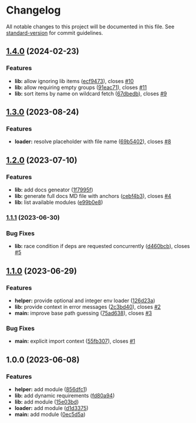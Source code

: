 # Changelog

All notable changes to this project will be documented in this file. See [standard-version](https://github.com/conventional-changelog/standard-version) for commit guidelines.

## [1.4.0](https://github.com/jue89/node-lazy-di/compare/v1.3.0...v1.4.0) (2024-02-23)


### Features

* **lib:** allow ignoring lib items ([ecf9473](https://github.com/jue89/node-lazy-di/commit/ecf94739c31bd0b342c18e8c7d42206235241c34)), closes [#10](https://github.com/jue89/node-lazy-di/issues/10)
* **lib:** allow requiring empty groups ([91eac71](https://github.com/jue89/node-lazy-di/commit/91eac71fa3fba14f9b9da09ce512b14119af2c1a)), closes [#11](https://github.com/jue89/node-lazy-di/issues/11)
* **lib:** sort items by name on wildcard fetch ([67dbedb](https://github.com/jue89/node-lazy-di/commit/67dbedb23056d289ee4bd6c7c5106cc0a947156e)), closes [#9](https://github.com/jue89/node-lazy-di/issues/9)

## [1.3.0](https://github.com/jue89/node-lazy-di/compare/v1.2.0...v1.3.0) (2023-08-24)


### Features

* **loader:** resolve placeholder with file name ([69b5402](https://github.com/jue89/node-lazy-di/commit/69b54028e70c9edca427663fd118c8f5e8b1858f)), closes [#8](https://github.com/jue89/node-lazy-di/issues/8)

## [1.2.0](https://github.com/jue89/node-lazy-di/compare/v1.1.1...v1.2.0) (2023-07-10)


### Features

* **lib:** add docs geneator ([1f7995f](https://github.com/jue89/node-lazy-di/commit/1f7995f3ccfd386e1b054711a774f7270bb6dd28))
* **lib:** generate full docs MD file with anchors ([cebf4b3](https://github.com/jue89/node-lazy-di/commit/cebf4b3ed3a44df10d1166ea5ca0191a84e70b2c)), closes [#4](https://github.com/jue89/node-lazy-di/issues/4)
* **lib:** list available modules ([e99b0e8](https://github.com/jue89/node-lazy-di/commit/e99b0e80e44b2bb03bed27cc7668b2f66b23aa8b))

### [1.1.1](https://github.com/jue89/node-lazy-di/compare/v1.1.0...v1.1.1) (2023-06-30)


### Bug Fixes

* **lib:** race condition if deps are requested concurrently ([d460bcb](https://github.com/jue89/node-lazy-di/commit/d460bcba2d9a30612d0eb94bc12467029a40ca86)), closes [#5](https://github.com/jue89/node-lazy-di/issues/5)

## [1.1.0](https://github.com/jue89/node-lazy-di/compare/v1.0.0...v1.1.0) (2023-06-29)


### Features

* **helper:** provide optional and integer env loader ([126d23a](https://github.com/jue89/node-lazy-di/commit/126d23ac0dbd88631787e34f6caa4732e54f29ab))
* **lib:** provide context in error messages ([2c3bd40](https://github.com/jue89/node-lazy-di/commit/2c3bd4044d3dcbf801f3be936c54b45312f8b650)), closes [#2](https://github.com/jue89/node-lazy-di/issues/2)
* **main:** improve base path guessing ([75ad638](https://github.com/jue89/node-lazy-di/commit/75ad63862876732be029f5e9332fb6168709682b)), closes [#3](https://github.com/jue89/node-lazy-di/issues/3)


### Bug Fixes

* **main:** explicit import context ([55fb307](https://github.com/jue89/node-lazy-di/commit/55fb307b429d48651ab91d43963963d931c2dc84)), closes [#1](https://github.com/jue89/node-lazy-di/issues/1)

## 1.0.0 (2023-06-08)


### Features

* **helper:** add module ([856dfc1](https://github.com/jue89/node-lazy-di/commit/856dfc14c7332d947a5784a05a4d560c0a75515a))
* **lib:** add dynamic requirements ([fd80a94](https://github.com/jue89/node-lazy-di/commit/fd80a9409462f6b43836ffd42a77cbed607a9940))
* **lib:** add module ([15e03bd](https://github.com/jue89/node-lazy-di/commit/15e03bdd193f3b033dab848041ad162918285a30))
* **loader:** add module ([d1d3375](https://github.com/jue89/node-lazy-di/commit/d1d3375bcbd12953528d96fecfa209a9214d2ed9))
* **main:** add module ([0ec5d5a](https://github.com/jue89/node-lazy-di/commit/0ec5d5a55f47b27072ad6fcce5d224d02f7b261c))
